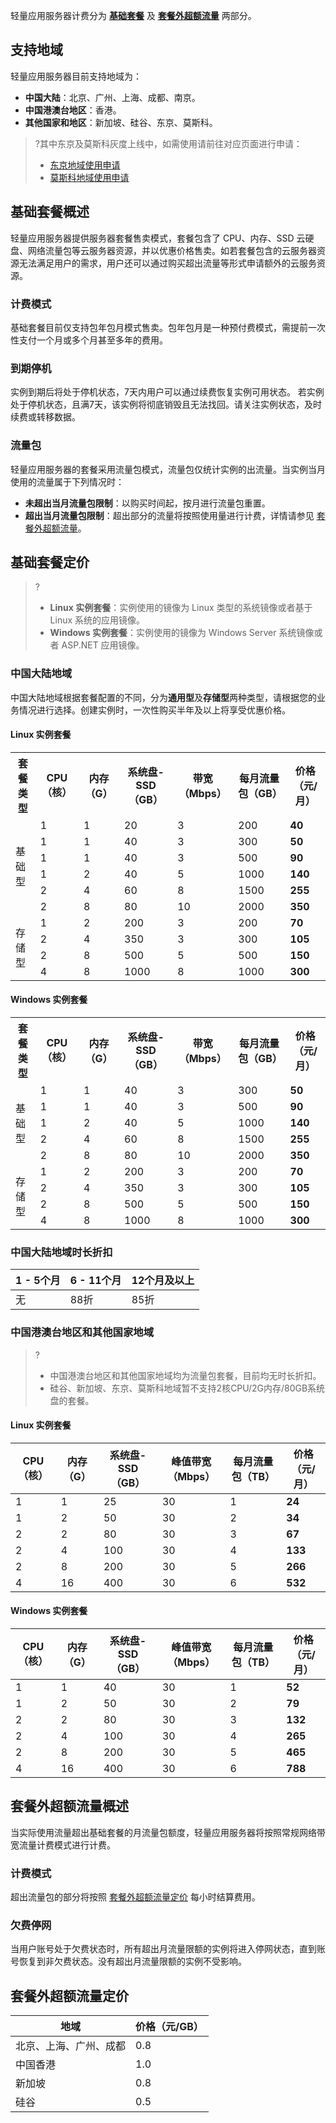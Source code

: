 轻量应用服务器计费分为 **[基础套餐](#basis)** 及 **[套餐外超额流量](#additional)** 两部分。

## 支持地域
轻量应用服务器目前支持地域为：
 - **中国大陆**：北京、广州、上海、成都、南京。
 - **中国港澳台地区**：香港。
 - **其他国家和地区**：新加坡、硅谷、东京、莫斯科。
>?其中东京及莫斯科灰度上线中，如需使用请前往对应页面进行申请：
> - [东京地域使用申请](https://cloud.tencent.com/apply/p/fvsrgv206pp)
> - [莫斯科地域使用申请](https://cloud.tencent.com/apply/p/urfrtblr12f)
>


## 基础套餐概述<span id="basis"></span>
轻量应用服务器提供服务器套餐售卖模式，套餐包含了 CPU、内存、SSD 云硬盘、网络流量包等云服务器资源，并以优惠价格售卖。如若套餐包含的云服务器资源无法满足用户的需求，用户还可以通过购买超出流量等形式申请额外的云服务资源。



### 计费模式
基础套餐目前仅支持包年包月模式售卖。包年包月是一种预付费模式，需提前一次性支付一个月或多个月甚至多年的费用。

### 到期停机
实例到期后将处于停机状态，7天内用户可以通过续费恢复实例可用状态。
若实例处于停机状态，且满7天，该实例将彻底销毁且无法找回。请关注实例状态，及时续费或转移数据。

### 流量包
轻量应用服务器的套餐采用流量包模式，流量包仅统计实例的出流量。当实例当月使用的流量属于下列情况时：
 - **未超出当月流量包限制**：以购买时间起，按月进行流量包重置。
 - **超出当月流量包限制**：超出部分的流量将按照使用量进行计费，详情请参见  [套餐外超额流量](#additional)。




## 基础套餐定价
>? 
>- **Linux 实例套餐**：实例使用的镜像为 Linux 类型的系统镜像或者基于 Linux 系统的应用镜像。
>- **Windows 实例套餐**：实例使用的镜像为 Windows Server 系统镜像或者 ASP.NET 应用镜像。
>

### 中国大陆地域
中国大陆地域根据套餐配置的不同，分为**通用型**及**存储型**两种类型，请根据您的业务情况进行选择。创建实例时，一次性购买半年及以上将享受优惠价格。



#### Linux 实例套餐
<table>
	<tr><th>套餐类型</th><th>CPU（核）</th><th>内存（G）</th><th>系统盘-SSD（GB） </th><th>带宽（Mbps）</th><th>每月流量包（GB）</th><th>价格（元/月）</th></tr>
	<tr><td rowspan=6>基础型</td><td>1</td><td>1</td><td>20</td><td>3</td><td>200</td><td><b>40</b></td></tr>
	<tr><td>1</td><td>1</td><td>40</td><td>3</td><td>300</td><td><b>50</b></td></tr>
	<tr><td>1</td><td>1</td><td>40</td><td>3</td><td>500</td><td><b>90</b></td></tr>
	<tr><td>1</td><td>2</td><td>40</td><td>5</td><td>1000</td><td><b>140</b></td></tr>
	<tr><td>2</td><td>4</td><td>60</td><td>8</td><td>1500</td><td><b>255</b></td></tr>
	<tr><td>2</td><td>8</td><td>80</td><td>10</td><td>2000</td><td><b>350</b></td></tr>
	<tr><td rowspan=4>存储型</td><td>1</td><td>2</td><td>200</td><td>3</td><td>200</td><td><b>70</b></td></tr>
	<tr><td>2</td><td>4</td><td>350</td><td>3</td><td>300</td><td><b>105</b></td></tr>
	<tr><td>2</td><td>8</td><td>500</td><td>5</td><td>500</td><td><b>150</b></td></tr>
	<tr><td>4</td><td>8</td><td>1000</td><td>8</td><td>1000</td><td><b>300</b></td></tr>
</table>




#### Windows 实例套餐
<table>
	<tr><th>套餐类型</th><th>CPU（核）</th><th>内存（G）</th><th>系统盘-SSD（GB） </th><th>带宽（Mbps）</th><th>每月流量包（GB）</th><th>价格（元/月）</th></tr>
	<tr><td rowspan=5>基础型</td><td>1</td><td>1</td><td>40</td><td>3</td><td>300</td><td><b>50</b></td></tr>
	<tr><td>1</td><td>1</td><td>40</td><td>3</td><td>500</td><td><b>90</b></td></tr>
	<tr><td>1</td><td>2</td><td>40</td><td>5</td><td>1000</td><td><b>140</b></td></tr>
	<tr><td>2</td><td>4</td><td>60</td><td>8</td><td>1500</td><td><b>255</b></td></tr>
	<tr><td>2</td><td>8</td><td>80</td><td>10</td><td>2000</td><td><b>350</b></td></tr>
		<tr><td rowspan=4>存储型</td><td>1</td><td>2</td><td>200</td><td>3</td><td>200</td><td><b>70</b></td></tr>
	<tr><td>2</td><td>4</td><td>350</td><td>3</td><td>300</td><td><b>105</b></td></tr>
	<tr><td>2</td><td>8</td><td>500</td><td>5</td><td>500</td><td><b>150</b></td></tr>
	<tr><td>4</td><td>8</td><td>1000</td><td>8</td><td>1000</td><td><b>300</b></td></tr>
</table>



### 中国大陆地域时长折扣

| 1 - 5个月 | 6 - 11个月 | 12个月及以上 |
|---------|---------|---------|
| 无 | 88折 | 85折 |

### 中国港澳台地区和其他国家地域

>?
>- 中国港澳台地区和其他国家地域均为流量包套餐，目前均无时长折扣。
>- 硅谷、新加坡、东京、莫斯科地域暂不支持2核CPU/2G内存/80GB系统盘的套餐。
>

#### Linux 实例套餐

| CPU（核） | 内存（G） | 系统盘-SSD（GB） | 峰值带宽（Mbps） | 每月流量包（TB） | 价格（元/月） |
|---------|---------|---------|---------|---------|---------|
| 1 | 1 | 25 | 30 | 1 | **24** |
| 1 | 2 | 50 | 30 | 2 | **34** |
| 2 | 2 | 80 | 30 | 3 | **67** |
| 2 | 4 | 100 | 30 | 4 | **133** |
| 2 | 8 | 200 | 30 | 5 | **266** |
| 4 | 16 | 400 | 30 | 6 | **532** |

#### Windows 实例套餐

| CPU（核） | 内存（G） | 系统盘-SSD（GB） | 峰值带宽（Mbps） | 每月流量包（TB） | 价格（元/月） |
|---------|---------|---------|---------|---------|---------|
| 1 | 1 | 40 | 30 | 1 | **52** |
| 1 | 2 | 50 | 30 | 2 | **79** |
| 2 | 2 | 80 | 30 | 3 | **132** |
| 2 | 4 | 100 | 30 | 4 | **265** |
| 2 | 8 | 200 | 30 | 5 | **465** |
| 4 | 16 | 400 | 30 | 6 | **788** |

## 套餐外超额流量概述<span id="additional"></span>
当实际使用流量超出基础套餐的月流量包额度，轻量应用服务器将按照常规网络带宽流量计费模式进行计费。

### 计费模式
超出流量包的部分将按照 [套餐外超额流量定价](#OverRatedPrice) 每小时结算费用。

### 欠费停网
当用户账号处于欠费状态时，所有超出月流量限额的实例将进入停网状态，直到账号恢复到非欠费状态。没有超出月流量限额的实例不受影响。

## 套餐外超额流量定价<span id="OverRatedPrice"></span>

| 地域 | 价格（元/GB） |
|---------|---------|
| 北京、上海、广州、成都 | 0.8 |
| 中国香港 | 	1.0 |
| 新加坡 | 0.8 |
| 硅谷	 | 	0.5 |




